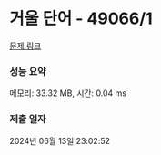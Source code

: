 # 거울 단어 - 49066/1 

[문제 링크](https://level.goorm.io/exam/49066/%EA%B1%B0%EC%9A%B8-%EB%8B%A8%EC%96%B4/quiz/1) 

### 성능 요약

메모리: 33.32 MB, 시간: 0.04 ms

### 제출 일자

2024년 06월 13일 23:02:52

